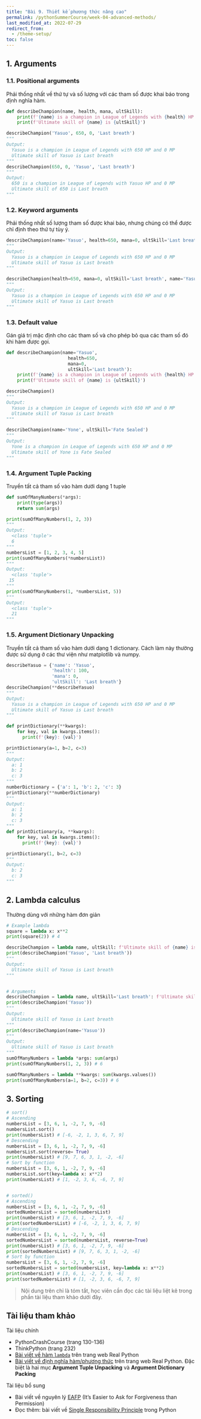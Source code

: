 ```yaml
---
title: "Bài 9. Thiết kế phương thức nâng cao"
permalink: /pythonSummerCourse/week-04-advanced-methods/
last_modified_at: 2022-07-29
redirect_from:
  - /theme-setup/
toc: false
---
```


## 1. Arguments

### 1.1. Positional arguments
Phải thống nhất về thứ tự và số lượng với các tham số được khai báo trong định nghĩa hàm.
```py
def describeChampion(name, health, mana, ultSkill):
    print(f'{name} is a champion in League of Legends with {health} HP and {mana} MP')
    print(f'Ultimate skill of {name} is {ultSkill}')

describeChampion('Yasuo', 650, 0, 'Last breath')
"""
Output:
  Yasuo is a champion in League of Legends with 650 HP and 0 MP
  Ultimate skill of Yasuo is Last breath
"""
describeChampion(650, 0, 'Yasuo', 'Last breath')
"""
Output:
  650 is a champion in League of Legends with Yasuo HP and 0 MP
  Ultimate skill of 650 is Last breath
"""
```

### 1.2. Keyword arguments
Phải thống nhất số lượng tham số được khai báo, nhưng chúng có thể được chỉ định theo thứ tự tùy ý.
```py
describeChampion(name='Yasuo', health=650, mana=0, ultSkill='Last breath')
"""
Output:
  Yasuo is a champion in League of Legends with 650 HP and 0 MP
  Ultimate skill of Yasuo is Last breath
"""

describeChampion(health=650, mana=0, ultSkill='Last breath', name='Yasuo')
"""
Output:
  Yasuo is a champion in League of Legends with 650 HP and 0 MP
  Ultimate skill of Yasuo is Last breath
"""
```

### 1.3. Default value
Gán giá trị mặc định cho các tham số và cho phép bỏ qua các tham số đó khi hàm được gọi.
```py
def describeChampion(name='Yasuo',
                       health=650,
                       mana=0,
                       ultSkill='Last breath'):
    print(f'{name} is a champion in League of Legends with {health} HP and {mana} MP')
    print(f'Ultimate skill of {name} is {ultSkill}')

describeChampion()
"""
Output:
  Yasuo is a champion in League of Legends with 650 HP and 0 MP
  Ultimate skill of Yasuo is Last breath
"""

describeChampion(name='Yone', ultSkill='Fate Sealed')
"""
Output:
  Yone is a champion in League of Legends with 650 HP and 0 MP
  Ultimate skill of Yone is Fate Sealed
"""
```

### 1.4. Argument Tuple Packing
Truyền tất cả tham số vào hàm dưới dạng 1 tuple
```py
def sumOfManyNumbers(*args):
    print(type(args))
    return sum(args)

print(sumOfManyNumbers(1, 2, 3))
"""
Output:
  <class 'tuple'>
  6
"""
numbersList = [1, 2, 3, 4, 5]
print(sumOfManyNumbers(*numbersList))
"""
Output:
  <class 'tuple'>
 15
"""
print(sumOfManyNumbers(1, *numbersList, 5))
"""
Output:
  <class 'tuple'>
  21
"""
```

### 1.5. Argument Dictionary Unpacking
Truyền tất cả tham số vào hàm dưới dạng 1 dictionary. Cách làm này thường được sử dụng ở các thư viện như matplotlib và numpy.
```py
describeYasuo = {'name': 'Yasuo',
                 'health': 100,
                 'mana': 0,
                 'ultSkill': 'Last breath'}
describeChampion(**describeYasuo)
"""
Output:
  Yasuo is a champion in League of Legends with 650 HP and 0 MP
  Ultimate skill of Yasuo is Last breath
"""

def printDictionary(**kwargs):
    for key, val in kwargs.items():
      print(f'{key}: {val}')

printDictionary(a=1, b=2, c=3)
"""
Output:
  a: 1
  b: 2
  c: 3
"""
numberDictionary = {'a': 1, 'b': 2, 'c': 3}
printDictionary(**numberDictionary)
"""
Output:
  a: 1
  b: 2
  c: 3
"""
def printDictionary(a, **kwargs):
    for key, val in kwargs.items():
      print(f'{key}: {val}')

printDictionary(1, b=2, c=3)
"""
Output:
  b: 2
  c: 3
"""
```

## 2. Lambda calculus
Thường dùng với những hàm đơn giản
```py
# Example lambda
square = lambda x: x**2
print(square(2)) # 4

describeChampion = lambda name, ultSkill: f'Ultimate skill of {name} is {ultSkill}'
print(describeChampion('Yasuo', 'Last breath'))
"""
Output:
  Ultimate skill of Yasuo is Last breath
"""


# Arguments
describeChampion = lambda name, ultSkill='Last breath': f'Ultimate skill of {name} is {ultSkill}'
print(describeChampion('Yasuo'))
"""
Output:
  Ultimate skill of Yasuo is Last breath
"""
print(describeChampion(name='Yasuo'))
"""
Output:
  Ultimate skill of Yasuo is Last breath
"""
sumOfManyNumbers = lambda *args: sum(args)
print(sumOfManyNumbers(1, 2, 3)) # 6

sumOfManyNumbers = lambda **kwargs: sum(kwargs.values())
print(sumOfManyNumbers(a=1, b=2, c=3)) # 6
```

## 3. Sorting
```py
# sort()
# Ascending
numbersList = [3, 6, 1, -2, 7, 9, -6]
numbersList.sort()
print(numbersList) # [-6, -2, 1, 3, 6, 7, 9]
# Descending
numbersList = [3, 6, 1, -2, 7, 9, -6]
numbersList.sort(reverse= True)
print(numbersList) # [9, 7, 6, 3, 1, -2, -6]
# Sort by function
numbersList = [3, 6, 1, -2, 7, 9, -6]
numbersList.sort(key=lambda x: x**2)
print(numbersList) # [1, -2, 3, 6, -6, 7, 9]


# sorted()
# Ascending
numbersList = [3, 6, 1, -2, 7, 9, -6]
sortedNumbersList = sorted(numbersList)
print(numbersList) # [3, 6, 1, -2, 7, 9, -6]
print(sortedNumbersList) # [-6, -2, 1, 3, 6, 7, 9]
# Descending
numbersList = [3, 6, 1, -2, 7, 9, -6]
sortedNumbersList = sorted(numbersList, reverse=True)
print(numbersList) # [3, 6, 1, -2, 7, 9, -6]
print(sortedNumbersList) # [9, 7, 6, 3, 1, -2, -6]
# Sort by function
numbersList = [3, 6, 1, -2, 7, 9, -6]
sortedNumbersList = sorted(numbersList, key=lambda x: x**2)
print(numbersList) # [3, 6, 1, -2, 7, 9, -6]
print(sortedNumbersList) # [1, -2, 3, 6, -6, 7, 9]
```

> Nội dung trên chỉ là tóm tắt, học viên cần đọc các tài liệu liệt kê trong phần tài liệu tham khảo dưới đây.

## Tài liệu tham khảo
Tài liệu chính
- PythonCrashCourse (trang 130-136)
- ThinkPython (trang 232)
- [Bài viết về hàm `lambda`](https://realpython.com/python-lambda/) trên trang web Real Python
- [Bài viết về định nghĩa hàm/phương thức](https://realpython.com/defining-your-own-python-function/) trên trang web Real Python. Đặc biệt là hai mục **Argument Tuple Unpacking** và **Argument Dictionary Packing**

Tài liệu bổ sung
- Bài viết về nguyên lý [EAFP](https://blogs.msdn.microsoft.com/pythonengineering/2016/06/29/idiomatic-python-eafp-versus-lbyl/) (It’s Easier to Ask for Forgiveness than Permission)
- Đọc thêm: bài viết về [Single Responsibility Principle](https://dev.to/wemake-services/enforcing-single-responsibility-principle-in-python-2il8) trong Python
